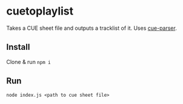 # cuetoplaylist
 Takes a CUE sheet file and outputs a tracklist of it. Uses [cue-parser](https://www.npmjs.com/package/cue-parser).

 ## Install

 Clone & run ``npm i``

 ## Run

 ``node index.js <path to cue sheet file>``
